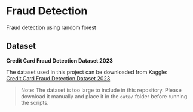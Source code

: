 # Fraud Detection
Fraud detection using random forest

## Dataset

**Credit Card Fraud Detection Dataset 2023**

The dataset used in this project can be downloaded from Kaggle:  
[Credit Card Fraud Detection Dataset 2023](https://www.kaggle.com/datasets/nelgiriyewithana/credit-card-fraud-detection-dataset-2023?select=creditcard_2023.csv)

> Note: The dataset is too large to include in this repository. Please download it manually and place it in the `data/` folder before running the scripts.
